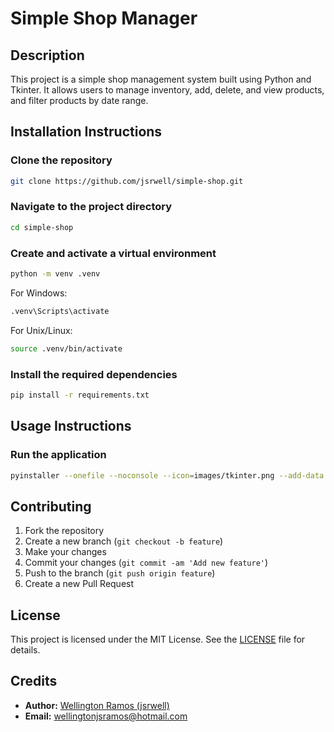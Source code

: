 # Simple Shop Manager

## Description

This project is a simple shop management system built using Python and Tkinter. It allows users to manage inventory, add, delete, and view products, and filter products by date range.

## Installation Instructions

### Clone the repository

```bash
git clone https://github.com/jsrwell/simple-shop.git
```

### Navigate to the project directory

```bash
cd simple-shop
```

### Create and activate a virtual environment

```bash
python -m venv .venv
```

For Windows:
```bash
.venv\Scripts\activate
```

For Unix/Linux:
```bash
source .venv/bin/activate
```

### Install the required dependencies

```bash
pip install -r requirements.txt
```

## Usage Instructions

### Run the application

```bash
pyinstaller --onefile --noconsole --icon=images/tkinter.png --add-data "images;images" --add-data ".venv\Lib\site-packages\babel;babel" --paths=.venv\Lib\site-packages --name "Simple Shop"  app.py
```

## Contributing

1. Fork the repository
2. Create a new branch (`git checkout -b feature`)
3. Make your changes
4. Commit your changes (`git commit -am 'Add new feature'`)
5. Push to the branch (`git push origin feature`)
6. Create a new Pull Request

## License

This project is licensed under the MIT License. See the [LICENSE](LICENSE) file for details.

## Credits

- **Author:** [Wellington Ramos (jsrwell)](https://github.com/jsrwell)
- **Email:** wellingtonjsramos@hotmail.com

